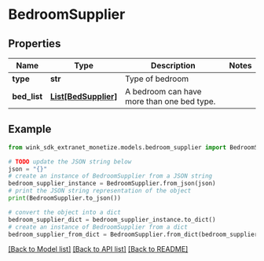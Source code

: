 # BedroomSupplier


## Properties

Name | Type | Description | Notes
------------ | ------------- | ------------- | -------------
**type** | **str** | Type of bedroom | 
**bed_list** | [**List[BedSupplier]**](BedSupplier.md) | A bedroom can have more than one bed type. | 

## Example

```python
from wink_sdk_extranet_monetize.models.bedroom_supplier import BedroomSupplier

# TODO update the JSON string below
json = "{}"
# create an instance of BedroomSupplier from a JSON string
bedroom_supplier_instance = BedroomSupplier.from_json(json)
# print the JSON string representation of the object
print(BedroomSupplier.to_json())

# convert the object into a dict
bedroom_supplier_dict = bedroom_supplier_instance.to_dict()
# create an instance of BedroomSupplier from a dict
bedroom_supplier_from_dict = BedroomSupplier.from_dict(bedroom_supplier_dict)
```
[[Back to Model list]](../README.md#documentation-for-models) [[Back to API list]](../README.md#documentation-for-api-endpoints) [[Back to README]](../README.md)


